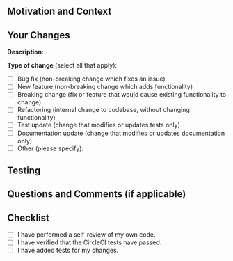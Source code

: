 <!--- Provide a summary of your changes in the Pull Request Title above. -->
<!--- If this is a work in progress (not yet ready to be merged), make this a draft pull request. -->

## Motivation and Context

<!--- Why is this pull request required? What problem does it solve? -->
<!--- If it fixes an open issue, please link to the issue here: -->
<!--- https://docs.github.com/en/github/managing-your-work-on-github/managing-your-work-with-issues-and-pull-requests/linking-a-pull-request-to-an-issue#linking-a-pull-request-to-an-issue-using-a-keyword -->

## Your Changes

<!--- Describe your changes here. -->
**Description**:

**Type of change** (select all that apply):
<!--- Put an `x` in all the boxes that apply. -->
<!--- Remove any lines that do not apply. -->

- [ ] Bug fix (non-breaking change which fixes an issue)
- [ ] New feature (non-breaking change which adds functionality)
- [ ] Breaking change (fix or feature that would cause existing functionality to change)
- [ ] Refactoring (internal change to codebase, without changing functionality)
- [ ] Test update (change that modifies or updates tests only)
- [ ] Documentation update (change that modifies or updates documentation only)
- [ ] Other (please specify):

## Testing

<!--- Please describe in detail how you tested this pull request. -->
<!--- This can include tests you added and manual testing in the web browser. -->

## Questions and Comments (if applicable)

<!-- Ask any questions you have for the maintainers of this project regarding this PR. -->
<!-- Please describe the steps you have already taken to find the answer to your question. -->
<!-- This will ensure that we can give you clear and relevant advice. -->
<!-- If you have additional comments add them here as well. -->

## Checklist

- [ ] I have performed a self-review of my own code.
- [ ] I have verified that the CircleCI tests have
  passed. <!-- (check after opening pull request) -->
- [ ] I have added tests for my changes. <!-- (delete this checklist item if not applicable) -->
